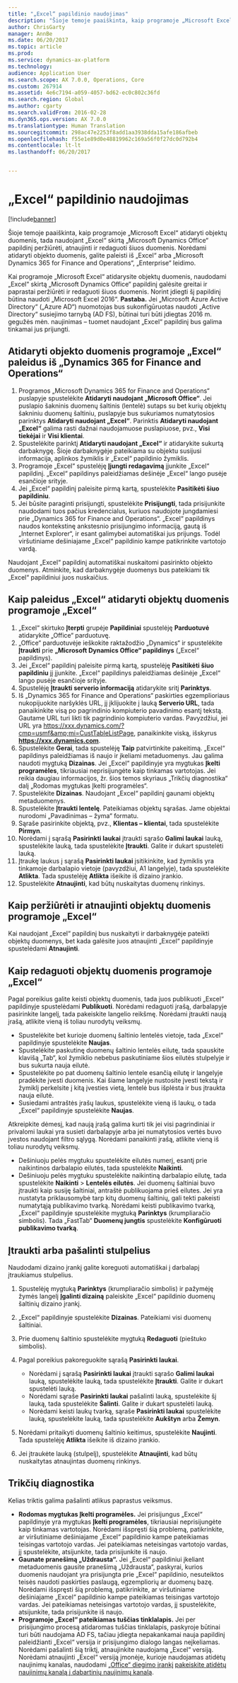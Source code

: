 ```yaml
---
title: "„Excel“ papildinio naudojimas"
description: "Šioje temoje paaiškinta, kaip programoje „Microsoft Excel“ atidaryti objektų duomenis, tada naudojant „Excel“ skirtą „Microsoft Dynamics Office“ papildinį peržiūrėti, atnaujinti ir redaguoti šiuos duomenis."
author: ChrisGarty
manager: AnnBe
ms.date: 06/20/2017
ms.topic: article
ms.prod: 
ms.service: dynamics-ax-platform
ms.technology: 
audience: Application User
ms.search.scope: AX 7.0.0, Operations, Core
ms.custom: 267914
ms.assetid: 4e6c7194-a059-4057-bd62-ec0c802c36fd
ms.search.region: Global
ms.author: cgarty
ms.search.validFrom: 2016-02-28
ms.dyn365.ops.version: AX 7.0.0
ms.translationtype: Human Translation
ms.sourcegitcommit: 298ac47e2253f8add1aa3938dda15afe186afbeb
ms.openlocfilehash: f55e1e89d0e48819962c169a56f0f27dc0d792b4
ms.contentlocale: lt-lt
ms.lasthandoff: 06/20/2017


---
```


# <a name="use-the-excel-add-in"></a>„Excel“ papildinio naudojimas

[!include[banner](../includes/banner.md)]


Šioje temoje paaiškinta, kaip programoje „Microsoft Excel“ atidaryti objektų duomenis, tada naudojant „Excel“ skirtą „Microsoft Dynamics Office“ papildinį peržiūrėti, atnaujinti ir redaguoti šiuos duomenis. Norėdami atidaryti objekto duomenis, galite paleisti iš „Excel“ arba „Microsoft Dynamics 365 for Finance and Operations“, „Enterprise“ leidimo.

Kai programoje „Microsoft Excel“ atidarysite objektų duomenis, naudodami „Excel“ skirtą „Microsoft Dynamics Office“ papildinį galėsite greitai ir paprastai peržiūrėti ir redaguoti šiuos duomenis. Norint įdiegti šį papildinį būtina naudoti „Microsoft Excel 2016“. **Pastaba.** Jei „Microsoft Azure Active Directory“ („Azure AD“) nuomotojas bus sukonfigūruotas naudoti „Active Directory“ susiejimo tarnybą (AD FS), būtinai turi būti įdiegtas 2016 m. gegužės mėn. naujinimas – tuomet naudojant „Excel“ papildinį bus galima tinkamai jus prijungti.

## <a name="open-entity-data-in-excel-when-you-start-from-dynamics-365-for-finance-and-operations"></a>Atidaryti objekto duomenis programoje „Excel“ paleidus iš „Dynamics 365 for Finance and Operations“
1.  Programos „Microsoft Dynamics 365 for Finance and Operations“ puslapyje spustelėkite **Atidaryti naudojant „Microsoft Office“**. Jei puslapio šakninis duomenų šaltinis (lentelė) sutaps su bet kurių objektų šakniniu duomenų šaltiniu, puslapyje bus sukuriamos numatytosios parinktys **Atidaryti naudojant „Excel“**. Parinktis **Atidaryti naudojant „Excel“** galima rasti dažnai naudojamuose puslapiuose, pvz., **Visi tiekėjai** ir **Visi klientai**.
2.  Spustelėkite parinktį **Atidaryti naudojant „Excel“** ir atidarykite sukurtą darbaknygę. Šioje darbaknygėje pateikiama su objektu susijusi informacija, aplinkos žymiklis ir „Excel“ papildinio žymiklis.
3.  Programoje „Excel“ spustelėję **Įjungti redagavimą** įjunkite „Excel“ papildinį. „Excel“ papildinys paleidžiamas dešinėje „Excel“ lango pusėje esančioje srityje.
4.  Jei „Excel“ papildinį paleisite pirmą kartą, spustelėkite **Pasitikėti šiuo papildiniu**.
5.  Jei būsite paraginti prisijungti, spustelėkite **Prisijungti**, tada prisijunkite naudodami tuos pačius kredencialus, kuriuos naudojote jungdamiesi prie „Dynamics 365 for Finance and Operations“. „Excel“ papildinys naudos kontekstinę ankstesnio prisijungimo informaciją, gautą iš „Internet Explorer“, ir esant galimybei automatiškai jus prijungs. Todėl viršutiniame dešiniajame „Excel“ papildinio kampe patikrinkite vartotojo vardą.

Naudojant „Excel“ papildinį automatiškai nuskaitomi pasirinkto objekto duomenys. Atminkite, kad darbaknygėje duomenys bus pateikiami tik „Excel“ papildiniui juos nuskaičius.

## <a name="open-entity-data-in-excel-when-you-start-from-excel"></a>Kaip paleidus „Excel“ atidaryti objektų duomenis programoje „Excel“
1.  „Excel“ skirtuko **Įterpti** grupėje **Papildiniai** spustelėję **Parduotuvė** atidarykite „Office“ parduotuvę.
2.  „Office“ parduotuvėje ieškokite raktažodžio „Dynamics“ ir spustelėkite **Įtraukti** prie **„Microsoft Dynamics Office“ papildinys** („Excel“ papildinys).
3.  Jei „Excel“ papildinį paleisite pirmą kartą, spustelėję **Pasitikėti šiuo papildiniu** jį įjunkite. „Excel“ papildinys paleidžiamas dešinėje „Excel“ lango pusėje esančioje srityje.
4.  Spustelėję **Įtraukti serverio informaciją** atidarykite sritį **Parinktys**.
5.  Iš „Dynamics 365 for Finance and Operations“ paskirties egzemplioriaus nukopijuokite naršyklės URL, jį įklijuokite į lauką **Serverio URL**, tada panaikinkite visą po pagrindinio kompiuterio pavadinimo esantį tekstą. Gautame URL turi likti tik pagrindinio kompiuterio vardas.
Pavyzdžiui, jei URL yra https://xxx.dynamics.com/?cmp=usmf&amp;mi=CustTableListPage, panaikinkite viską, išskyrus **https://xxx.dynamics.com**.
6.  Spustelėkite **Gerai**, tada spustelėję **Taip** patvirtinkite pakeitimą. „Excel“ papildinys paleidžiamas iš naujo ir įkeliami metaduomenys. Jau galima naudoti mygtuką **Dizainas**. Jei „Excel“ papildinyje yra mygtukas **Įkelti programėles**, tikriausiai neprisijungėte kaip tinkamas vartotojas. Jei reikia daugiau informacijos, žr. šios temos skyriaus „Trikčių diagnostika“ dalį „Rodomas mygtukas Įkelti programėles“.
7.  Spustelėkite **Dizainas**. Naudojant „Excel“ papildinį gaunami objektų metaduomenys.
8.  Spustelėkite **Įtraukti lentelę**. Pateikiamas objektų sąrašas. Jame objektai nurodomi „Pavadinimas – žyma“ formatu.
9.  Sąraše pasirinkite objektą, pvz., **Klientas – klientai**, tada spustelėkite **Pirmyn**.
10. Norėdami į sąrašą **Pasirinkti laukai** įtraukti sąrašo **Galimi laukai** lauką, spustelėkite lauką, tada spustelėkite **Įtraukti**. Galite ir dukart spustelėti lauką.
11. Įtraukę laukus į sąrašą **Pasirinkti laukai** įsitikinkite, kad žymiklis yra tinkamoje darbalapio vietoje (pavyzdžiui, A1 langelyje), tada spustelėkite **Atlikta**. Tada spustelėję **Atlikta** išeikite iš dizaino įrankio.
12. Spustelėkite **Atnaujinti**, kad būtų nuskaitytas duomenų rinkinys.

## <a name="view-and-update-entity-data-in-excel"></a>Kaip peržiūrėti ir atnaujinti objektų duomenis programoje „Excel“
Kai naudojant „Excel“ papildinį bus nuskaityti ir darbaknygėje pateikti objektų duomenys, bet kada galėsite juos atnaujinti „Excel“ papildinyje spustelėdami **Atnaujinti**.

## <a name="edit-entity-data-in-excel"></a>Kaip redaguoti objektų duomenis programoje „Excel“
Pagal poreikius galite keisti objektų duomenis, tada juos publikuoti „Excel“ papildinyje spustelėdami **Publikuoti**. Norėdami redaguoti įrašą, darbalapyje pasirinkite langelį, tada pakeiskite langelio reikšmę. Norėdami įtraukti naują įrašą, atlikite vieną iš toliau nurodytų veiksmų.

-   Spustelėkite bet kurioje duomenų šaltinio lentelės vietoje, tada „Excel“ papildinyje spustelėkite **Naujas**.
-   Spustelėkite paskutinę duomenų šaltinio lentelės eilutę, tada spauskite klavišą „Tab“, kol žymiklio nebebus paskutiniame šios eilutės stulpelyje ir bus sukurta nauja eilutė.
-   Spustelėkite po pat duomenų šaltinio lentele esančią eilutę ir langelyje pradėkite įvesti duomenis. Kai šiame langelyje nustosite įvesti tekstą ir žymiklį perkelsite į kitą įvesties vietą, lentelė bus išplėsta ir bus įtraukta nauja eilutė.
-   Susiedami antraštės įrašų laukus, spustelėkite vieną iš laukų, o tada „Excel“ papildinyje spustelėkite **Naujas**.

Atkreipkite dėmesį, kad naują įrašą galima kurti tik jei visi pagrindiniai ir privalomi laukai yra susieti darbalapyje arba jei numatytosios vertės buvo įvestos naudojant filtro sąlygą.
Norėdami panaikinti įrašą, atlikite vieną iš toliau nurodytų veiksmų.

-   Dešiniuoju pelės mygtuku spustelėkite eilutės numerį, esantį prie naikintinos darbalapio eilutės, tada spustelėkite **Naikinti**.
-   Dešiniuoju pelės mygtuku spustelėkite naikintiną darbalapio eilutę, tada spustelėkite **Naikinti** &gt; **Lentelės eilutės**.
Jei duomenų šaltiniai buvo įtraukti kaip susiję šaltiniai, antraštė publikuojama prieš eilutes. Jei yra nustatyta priklausomybė tarp kitų duomenų šaltinių, gali tekti pakeisti numatytąją publikavimo tvarką. Norėdami keisti publikavimo tvarką, „Excel“ papildinyje spustelėkite mygtuką **Parinktys** (krumpliaračio simbolis). Tada „FastTab“ **Duomenų jungtis** spustelėkite **Konfigūruoti publikavimo tvarką**.

## <a name="add-or-remove-columns"></a>Įtraukti arba pašalinti stulpelius
Naudodami dizaino įrankį galite koreguoti automatiškai į darbalapį įtraukiamus stulpelius.

1.  Spustelėję mygtuką **Parinktys** (krumpliaračio simbolis) ir pažymėję žymės langelį **Įgalinti dizainą** paleiskite „Excel“ papildinio duomenų šaltinių dizaino įrankį.
2.  „Excel“ papildinyje spustelėkite **Dizainas**. Pateikiami visi duomenų šaltiniai.
3.  Prie duomenų šaltinio spustelėkite mygtuką **Redaguoti** (pieštuko simbolis).
4.  Pagal poreikius pakoreguokite sąrašą **Pasirinkti laukai**.
    -   Norėdami į sąrašą **Pasirinkti laukai** įtraukti sąrašo **Galimi laukai** lauką, spustelėkite lauką, tada spustelėkite **Įtraukti**. Galite ir dukart spustelėti lauką.
    -   Norėdami sąraše **Pasirinkti laukai** pašalinti lauką, spustelėkite šį lauką, tada spustelėkite **Šalinti**. Galite ir dukart spustelėti lauką.
    -   Norėdami keisti laukų tvarką, sąraše **Pasirinkti laukai** spustelėkite lauką, spustelėkite lauką, tada spustelėkite **Aukštyn** arba **Žemyn**.

5. Norėdami pritaikyti duomenų šaltinio keitimus, spustelėkite **Naujinti**. Tada spustelėję **Atlikta** išeikite iš dizaino įrankio. 
6. Jei įtraukėte lauką (stulpelį), spustelėkite **Atnaujinti**, kad būtų nuskaitytas atnaujintas duomenų rinkinys.

## <a name="httpspowerappsmicrosoftcomenustutorialsdataplatforminteractiveexceltroubleshootingtroubleshooting"></a>[](https://powerapps.microsoft.com/enus/tutorials/dataplatforminteractiveexcel/#troubleshooting)Trikčių diagnostika
Kelias triktis galima pašalinti atlikus paprastus veiksmus.

-   **Rodomas mygtukas Įkelti programėles.** Jei prisijungus „Excel“ papildinyje yra mygtukas **Įkelti programėles**, tikriausiai neprisijungėte kaip tinkamas vartotojas. Norėdami išspręsti šią problemą, patikrinkite, ar viršutiniame dešiniajame „Excel“ papildinio kampe pateikiamas teisingas vartotojo vardas. Jei pateikiamas neteisingas vartotojo vardas, jį spustelėkite, atsijunkite, tada prisijunkite iš naujo.
-   **Gaunate pranešimą „Uždrausta“.** Jei „Excel“ papildiniui įkeliant metaduomenis gausite pranešimą „Uždrausta“, paskyrai, kurios duomenis naudojant yra prisijungta prie „Excel“ papildinio, nesuteiktos teisės naudoti paskirties paslaugą, egzempliorių ar duomenų bazę. Norėdami išspręsti šią problemą, patikrinkite, ar viršutiniame dešiniajame „Excel“ papildinio kampe pateikiamas teisingas vartotojo vardas. Jei pateikiamas neteisingas vartotojo vardas, jį spustelėkite, atsijunkite, tada prisijunkite iš naujo.
-   **Programoje „Excel“ pateikiamas tuščias tinklalapis.** Jei per prisijungimo procesą atidaromas tuščias tinklalapis, paskyroje būtinai turi būti naudojama AD FS, tačiau įdiegta nepakankamai nauja papildinį paleidžianti „Excel“ versija ir prisijungimo dialogo langas neįkeliamas. Norėdami pašalinti šią triktį, atnaujinkite naudojamą „Excel“ versiją. Norėdami atnaujinti „Excel“ versiją įmonėje, kurioje naudojamas atidėtų naujinimų kanalas, naudodami [„Office“ diegimo įrankį](https://technet.microsoft.com/library/jj219422.aspx) [pakeiskite atidėtų naujinimų kanalą į dabartinių naujinimų kanalą](https://technet.microsoft.com/library/mt455210.aspx).





